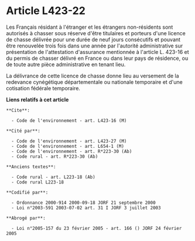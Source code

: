# Article L423-22

Les Français résidant à l'étranger et les étrangers non-résidents sont autorisés à chasser sous réserve d'être titulaires et
porteurs d'une licence de chasse délivrée pour une durée de neuf jours consécutifs et pouvant être renouvelée trois fois dans
une année par l'autorité administrative sur présentation de l'attestation d'assurance mentionnée à l'article L. 423-16 et du
permis de chasser délivré en France ou dans leur pays de résidence, ou de toute autre pièce administrative en tenant lieu.

La délivrance de cette licence de chasse donne lieu au versement de la redevance cynégétique départementale ou nationale
temporaire et d'une cotisation fédérale temporaire.

**Liens relatifs à cet article**

	**Cite**:

	  - Code de l'environnement - art. L423-16 (M)

	**Cité par**:

	  - Code de l'environnement - art. L423-27 (M)
	  - Code de l'environnement - art. L654-1 (M)
	  - Code de l'environnement - art. R*223-30 (Ab)
	  - Code rural - art. R*223-30 (Ab)

	**Anciens textes**:

	  - Code rural - art. L223-18 (Ab)
	  - Code rural L223-18

	**Codifié par**:

	  - Ordonnance 2000-914 2000-09-18 JORF 21 septembre 2000
	  - Loi n°2003-591 2003-07-02 art. 31 I JORF 3 juillet 2003

	**Abrogé par**:

	  - Loi n°2005-157 du 23 février 2005 - art. 166 () JORF 24 février 2005
